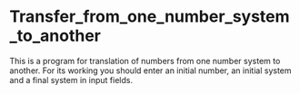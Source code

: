 # Transfer_from_one_number_system_to_another

This is a program for translation of numbers from one number system to another.
For its working you should enter an initial number, an initial system and a final system in input fields.

